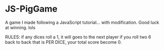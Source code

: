 # JS-PigGame
A game I made following a JavaScript tutorial... with modification. Good luck at winning. lols

RULES:
if any dices roll a 1, it will goes to the next player
if you roll two 6 back to back that is PER DICE, your total score become 0.

